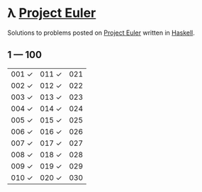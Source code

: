 # λ [Project Euler](https://projecteuler.net)

Solutions to problems posted on [Project Euler](https://projecteuler.net) written in [Haskell](http://haskell.org).

## 1 — 100

|       |       |       |
| ----- | ----- | ----- |
| 001 ✓ | 011 ✓ | 021   |
| 002 ✓ | 012 ✓ | 022   |
| 003 ✓ | 013 ✓ | 023   |
| 004 ✓ | 014 ✓ | 024   |
| 005 ✓ | 015 ✓ | 025   |
| 006 ✓ | 016 ✓ | 026   |
| 007 ✓ | 017 ✓ | 027   |
| 008 ✓ | 018 ✓ | 028   |
| 009 ✓ | 019 ✓ | 029   |
| 010 ✓ | 020 ✓ | 030   |
